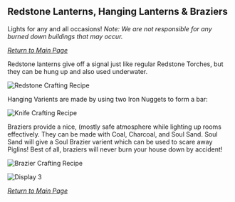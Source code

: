 ## Redstone Lanterns, Hanging Lanterns & Braziers

Lights for any and all occasions! *Note: We are not responsible for any burned down buildings that may occur.*

_[Return to Main Page](https://github.com/l1nkl3/ValleyCraft/edit/gh-pages/index.md)_

Redstone lanterns give off a signal just like regular Redstone Torches, but they can be hung up and also used underwater.

![Redstone Crafting Recipe](https://github.com/l1nkl3/ValleyCraft/blob/gh-pages/wiki-images/redstone.png)

Hanging Varients are made by using two Iron Nuggets to form a bar:

![Knife Crafting Recipe](https://github.com/l1nkl3/ValleyCraft/blob/gh-pages/wiki-images/hanging.png)

Braziers provide a nice, (mostly safe atmosphere while lighting up rooms effectively. They can be made with Coal, Charcoal, and Soul Sand. Soul Sand will give a Soul Brazier varient which can be used to scare away Piglins! Best of all, braziers will never burn your house down by accident!

![Brazier Crafting Recipe](https://github.com/l1nkl3/ValleyCraft/blob/gh-pages/wiki-images/brazier.png)

![Display 3](https://github.com/l1nkl3/ValleyCraft/blob/gh-pages/wiki-images/light_display.png)

_[Return to Main Page](https://github.com/l1nkl3/ValleyCraft/edit/gh-pages/index.md)_
